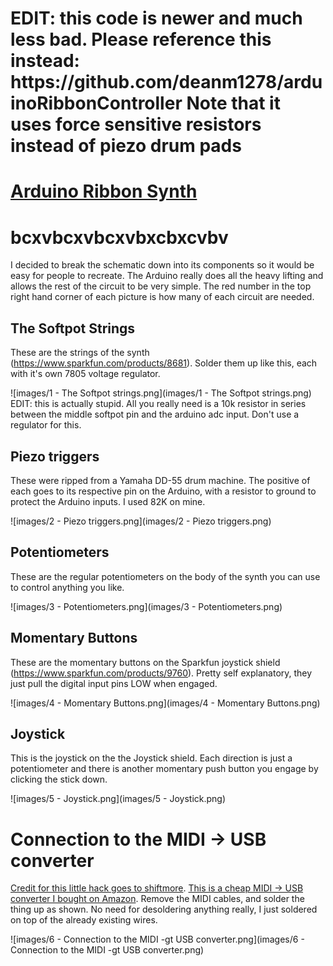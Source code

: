 <h1>EDIT: this code is newer and much less bad. Please reference this instead: https://github.com/deanm1278/arduinoRibbonController
Note that it uses force sensitive resistors instead of piezo drum pads</h1>

# [Arduino Ribbon Synth](https://www.youtube.com/watch?v=s3dBox-LB7I)

# bcxvbcxvbcxvbxcbxcvbv

I decided to break the schematic down into its components so it would be easy for people to recreate. The Arduino really does all the heavy lifting and allows the rest of the circuit to be very simple. The red number in the top right hand corner of each picture is how many of each circuit are needed.

## The Softpot Strings

These are the strings of the synth (https://www.sparkfun.com/products/8681). Solder them up like this, each with it's own 7805 voltage regulator.

![images/1 - The Softpot strings.png](images/1 - The Softpot strings.png)
EDIT: this is actually stupid. All you really need is a 10k resistor in series between the middle softpot pin and the arduino adc input. Don't use a regulator for this.


## Piezo triggers

These were ripped from a Yamaha DD-55 drum machine. The positive of each goes to its respective pin on the Arduino, with a resistor to ground to protect the Arduino inputs. I used 82K on mine.

![images/2 - Piezo triggers.png](images/2 - Piezo triggers.png)

## Potentiometers

These are the regular potentiometers on the body of the synth you can use to control anything you like.

![images/3 - Potentiometers.png](images/3 - Potentiometers.png)

## Momentary Buttons

These are the momentary buttons on the Sparkfun joystick shield (https://www.sparkfun.com/products/9760). Pretty self explanatory, they just pull the digital input pins LOW when engaged.

![images/4 - Momentary Buttons.png](images/4 - Momentary Buttons.png)

## Joystick

This is the joystick on the the Joystick shield. Each direction is just a potentiometer and there is another momentary push button you engage by clicking the stick down.

![images/5 - Joystick.png](images/5 - Joystick.png)

# Connection to the MIDI -> USB converter

[Credit for this little hack goes to shiftmore](http://shiftmore.blogspot.com/2010/01/quick-and-dirty-arduino-midi-over-usb.html). [This is a cheap MIDI -> USB converter I bought on Amazon](http://www.amazon.com/gp/product/B001LJUVO4/ref=gno_cart_title_1?ie=UTF8&psc=1&smid=A3VI6G7CYYGB3B). Remove the MIDI cables, and solder the thing up as shown. No need for desoldering anything really, I just soldered on top of the already existing wires.

![images/6 - Connection to the MIDI -gt USB converter.png](images/6 - Connection to the MIDI -gt USB converter.png)
